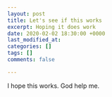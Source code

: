```yaml
---
layout: post
title: Let's see if this works
excerpt: Hoping it does work
date: 2020-02-02 18:30:00 +0000
last_modified_at: 
categories: []
tags: []
comments: false

---
```

I hope this works. God help me.